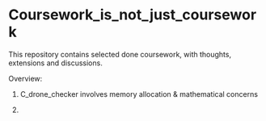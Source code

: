# Coursework_is_not_just_coursework

This repository contains selected done coursework, with thoughts, extensions and discussions.

Overview:

1. C_drone_checker involves memory allocation & mathematical concerns

2. 
